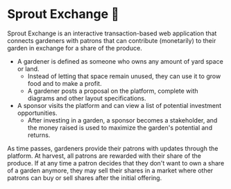 # Sprout Exchange 🌱

Sprout Exchange is an interactive transaction-based web application that connects gardeners with patrons that can contribute (monetarily) to their garden in exchange for a share of the produce.
- A gardener is defined as someone who owns any amount of yard space or land.
  - Instead of letting that space remain unused, they can use it to grow food and to make a
profit.
  - A gardener posts a proposal on the platform, complete with diagrams and other layout
specifications.
- A sponsor visits the platform and can view a list of potential investment opportunities.
  - After investing in a garden, a sponsor becomes a stakeholder, and the money raised is used to maximize the garden's potential and returns.
  
As time passes, gardeners provide their patrons with updates through the platform. At harvest, all patrons are rewarded with their share of the produce. If at any time a patron decides that they don't want to own a share of a garden anymore, they may sell their shares in a market where other patrons can buy or sell shares after the initial offering.
